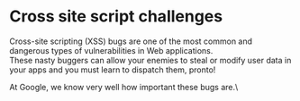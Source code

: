 # Cross site script challenges
Cross-site scripting (XSS) bugs are one of the most common and dangerous types of vulnerabilities in Web applications.\
These nasty buggers can allow your enemies to steal or modify user data in your apps and you must learn to dispatch them, pronto!

At Google, we know very well how important these bugs are.\

